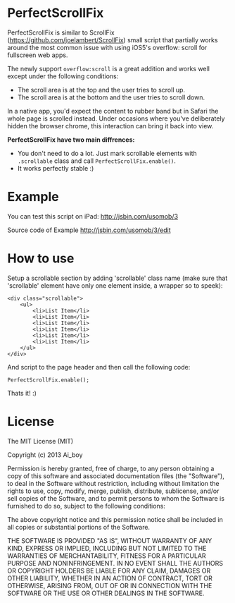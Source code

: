 PerfectScrollFix
================

PerfectScrollFix is similar to ScrollFix (https://github.com/joelambert/ScrollFix) small script that partially works around the most common issue with using iOS5's overflow: scroll for fullscreen web apps.

The newly support `overflow:scroll` is a great addition and works well except under the following conditions:

- 	The scroll area is at the top and the user tries to scroll up.
- 	The scroll area is at the bottom and the user tries to scroll down.

In a native app, you'd expect the content to rubber band but in Safari the whole page is scrolled instead. Under occasions where you've deliberately hidden the browser chrome, this interaction can bring it back into view.

**PerfectScrollFix have two main diffrences:**

- 	You don't need to do a lot. Just mark scrollable elements with `.scrollable` class and call `PerfectScrollFix.enable()`.
- 	It works perfectly stable :)

# Example

You can test this script on iPad:
http://jsbin.com/usomob/3

Source code of Example
http://jsbin.com/usomob/3/edit

# How to use

Setup a scrollable section by adding 'scrollable' class name (make sure that 'scrollable' element have only one element inside, a wrapper so to speek):

	<div class="scrollable">
		<ul>
			<li>List Item</li>
			<li>List Item</li>
			<li>List Item</li>
			<li>List Item</li>
			<li>List Item</li>
			<li>List Item</li>
		</ul>
	</div>

And script to the page header and then call the following code:

	PerfectScrollFix.enable();

Thats it! :)

# License

The MIT License (MIT)

Copyright (c) 2013 Ai_boy

Permission is hereby granted, free of charge, to any person obtaining a copy of
this software and associated documentation files (the "Software"), to deal in
the Software without restriction, including without limitation the rights to
use, copy, modify, merge, publish, distribute, sublicense, and/or sell copies of
the Software, and to permit persons to whom the Software is furnished to do so,
subject to the following conditions:

The above copyright notice and this permission notice shall be included in all
copies or substantial portions of the Software.

THE SOFTWARE IS PROVIDED "AS IS", WITHOUT WARRANTY OF ANY KIND, EXPRESS OR
IMPLIED, INCLUDING BUT NOT LIMITED TO THE WARRANTIES OF MERCHANTABILITY, FITNESS
FOR A PARTICULAR PURPOSE AND NONINFRINGEMENT. IN NO EVENT SHALL THE AUTHORS OR
COPYRIGHT HOLDERS BE LIABLE FOR ANY CLAIM, DAMAGES OR OTHER LIABILITY, WHETHER
IN AN ACTION OF CONTRACT, TORT OR OTHERWISE, ARISING FROM, OUT OF OR IN
CONNECTION WITH THE SOFTWARE OR THE USE OR OTHER DEALINGS IN THE SOFTWARE.
